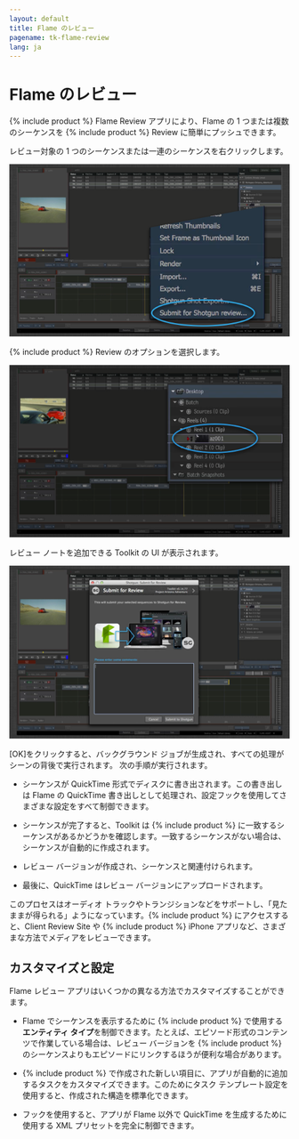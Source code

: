 ```yaml
---
layout: default
title: Flame のレビュー
pagename: tk-flame-review
lang: ja
---
```


# Flame のレビュー

{% include product %} Flame Review アプリにより、Flame の 1 つまたは複数のシーケンスを {% include product %} Review に簡単にプッシュできます。

レビュー対象の 1 つのシーケンスまたは一連のシーケンスを右クリックします。

![メニュー](../images/apps/flame-review-menu.png)

{% include product %} Review のオプションを選択します。

![選択](../images/apps/flame-review-select.png)

レビュー ノートを追加できる Toolkit の UI が表示されます。

![UI](../images/apps/flame-review-ui.png)

[OK]をクリックすると、バックグラウンド ジョブが生成され、すべての処理がシーンの背後で実行されます。
次の手順が実行されます。

- シーケンスが QuickTime 形式でディスクに書き出されます。この書き出しは Flame の QuickTime 書き出しとして処理され、設定フックを使用してさまざまな設定をすべて制御できます。

- シーケンスが完了すると、Toolkit は {% include product %} に一致するシーケンスがあるかどうかを確認します。一致するシーケンスがない場合は、シーケンスが自動的に作成されます。

- レビュー バージョンが作成され、シーケンスと関連付けられます。

- 最後に、QuickTime はレビュー バージョンにアップロードされます。

このプロセスはオーディオ トラックやトランジションなどをサポートし、「見たままが得られる」ようになっています。{% include product %} にアクセスすると、Client Review Site や {% include product %} iPhone アプリなど、さまざまな方法でメディアをレビューできます。

## カスタマイズと設定

Flame レビュー アプリはいくつかの異なる方法でカスタマイズすることができます。

- Flame でシーケンスを表示するために {% include product %} で使用する**エンティティ タイプ**を制御できます。たとえば、エピソード形式のコンテンツで作業している場合は、レビュー バージョンを {% include product %} のシーケンスよりもエピソードにリンクするほうが便利な場合があります。

- {% include product %} で作成された新しい項目に、アプリが自動的に追加するタスクをカスタマイズできます。このためにタスク テンプレート設定を使用すると、作成された構造を標準化できます。

- フックを使用すると、アプリが Flame 以外で QuickTime を生成するために使用する XML プリセットを完全に制御できます。

